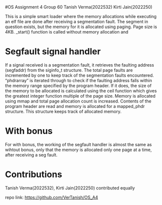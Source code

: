 #OS Assignment 4
Group 60
Tanish Verma(2022532)
Kirti Jain(2022250)

This is a simple smart loader where the memory allocations while executing an elf file are done after receiving a segmentation fault. The segment in question exists, but the memory for it is allocated using paging. Page size is 4KB.
_start() function is called without memory allocation and 

# Segfault signal handler
If a signal received is a segmentation fault, it retrieves the faulting address (segfaddr) from the siginfo_t structure. The total page faults are incremented by one to keep track of the segmentation faults encountered. “phdrarray” is iterated through to check if the faulting address falls within the memory range specified by the program header. If it does, the size of the memory to be allocated is calculated using the ceil function which gives the greatest integer function multiple of the page size. 
Memory is allocated using mmap and total page allocation count is increased. Contents of the program header are read and memory is allocated for a mapped_phdr structure. This structure keeps track of allocated memory.

# With bonus 
For with bonus, the working of the segfault handler is almost the same as wihtout bonus, only that the memory is allocated only one page at a time, after receiving a seg fault. 

# Contributions
Tanish Verma(2022532), Kirti Jain(2022250) contributed equally

repo link: https://github.com/VerTanish/OS_A4